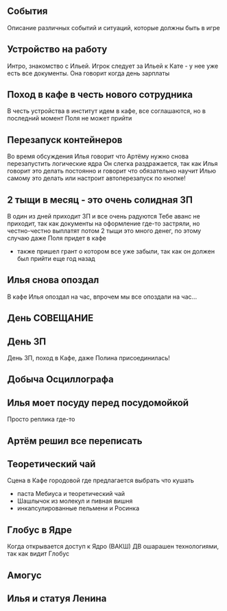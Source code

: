 ## События
Описание различных событий и ситуаций, которые должны быть в игре

## Устройство на работу
Интро, знакомство с Ильей. Игрок следует за Ильей к Кате - у нее уже есть все документы. Она говорит когда день зарплаты

## Поход в кафе в честь нового сотрудника
В честь устройства в институт идем в кафе, все соглашаются, но в последний момент Поля не может прийти

## Перезапуск контейнеров
Во время обсуждения Илья говорит что Артёму нужно снова перезапустить логические ядра
Он слегка раздражается, так как Илья говорит это делать постоянно и говорит что обязательно научит
Илью самому это делать или настроит автоперезапуск по кнопке!


## 2 тыщи в месяц - это очень солидная ЗП
В один из дней приходит ЗП и все очень радуются
Тебе аванс не приходит, так как документы на оформление где-то застряли, но честно-честно выплатят потом
2 тыщи это много денег, по этому случаю даже Поля придет в кафе
+ также пришел грант о котором все уже забыли, так как он должен был прийти еще год назад

## Илья снова опоздал
В кафе Илья опоздал на час, впрочем мы все опоздали на час...


## День СОВЕЩАНИЕ

## День ЗП
День ЗП, поход в Кафе, даже Полина присоединилась!

## Добыча Осциллографа

## Илья моет посуду перед посудомойкой
Просто реплика где-то


## Артём решил все переписать


## Теоретический чай
Сцена в Кафе городовой где предлагается выбрать что кушать
 - паста Мебиуса и теоретический чай
 - Шашлычок из молекул и пивная вишня
 - инкапсулированные пельмени и Росинка

## Глобус в Ядре
Когда открывается доступ к Ядро (ВАКШ) ДВ ошарашен технологиями, так как видит Глобус



## Амогус

## Илья и статуя Ленина
